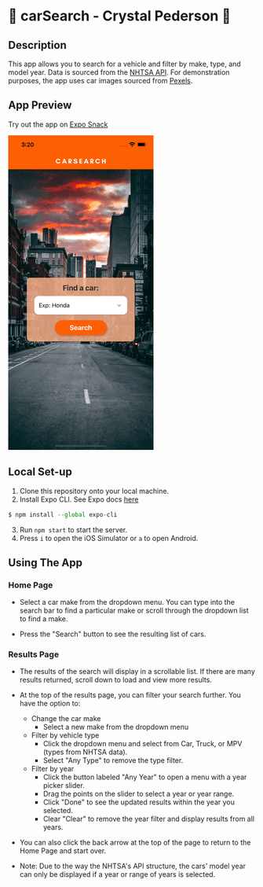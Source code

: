 # 🚗 carSearch - Crystal Pederson 🚙

## Description
This app allows you to search for a vehicle and filter by make, type, and model year.
Data is sourced from the [NHTSA API](https://vpic.nhtsa.dot.gov/api/).
For demonstration purposes, the app uses car images sourced from [Pexels](https://www.pexels.com/).

## App Preview
Try out the app on [Expo Snack](https://snack.expo.dev/@crystalpederson/crystal-pederson---carsearch)

![App demo gif](/assets/demo.gif)

## Local Set-up
1. Clone this repository onto your local machine.
2. Install Expo CLI.  See Expo docs [here](https://docs.expo.dev/get-started/installation/)

```javascript
$ npm install --global expo-cli
```

3. Run `npm start` to start the server.
4. Press `i` to open the iOS Simulator or `a` to open Android.

## Using The App

### Home Page
* Select a car make from the dropdown menu.  You can type into the search bar to find a particular make or scroll through the dropdown list to find a make.

* Press the "Search" button to see the resulting list of cars.

### Results Page
* The results of the search will display in a scrollable list.  If there are many results returned, scroll down to load and view more results.

* At the top of the results page, you can filter your search further.  You have the option to:
  - Change the car make
    - Select a new make from the dropdown menu
  - Filter by vehicle type
    - Click the dropdown menu and select from Car, Truck, or MPV (types from NHTSA data).
    - Select "Any Type" to remove the type filter.
  - Filter by year
    - Click the button labeled "Any Year" to open a menu with a year picker slider.
    - Drag the points on the slider to select a year or year range.
    - Click "Done" to see the updated results within the year you selected.
    - Clear "Clear" to remove the year filter and display results from all years.

* You can also click the back arrow at the top of the page to return to the Home Page and start over.

* Note: Due to the way the NHTSA's API structure, the cars' model year can only be displayed if a year or range of years is selected.
